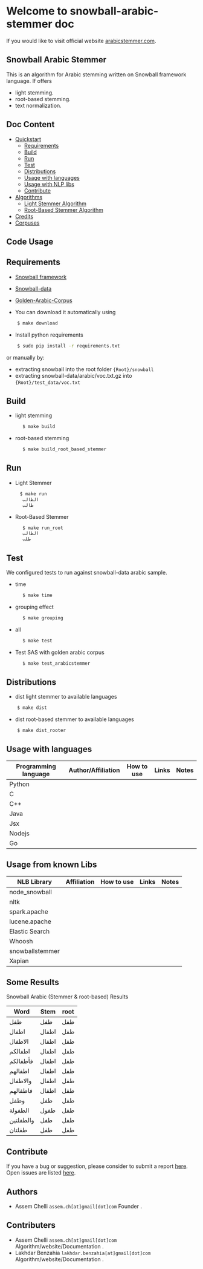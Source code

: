 # Welcome to snowball-arabic-stemmer doc
If you would like to visit official website [arabicstemmer.com](http://arabicstemmer.com).

## Snowball Arabic Stemmer
This is an algorithm for Arabic stemming written on Snowball framework language. If offers
- light stemming.
- root-based stemming.
- text normalization.

## Doc Content
- [Quickstart](/)
    - [Requirements](#requirements)
    - [Build](#build)
    - [Run](#run)
    - [Test](#test)
    - [Distributions](#distributions)
    - [Usage with languages](#usage-with-languages)
    - [Usage with NLP libs](#usage-from-known-libs)
    - [Contribute](#contribute)
- [Algorithms](/algorithms/)
    - [Light Stemmer Algorithm](algorithms/#light-algorithm)
    - [Root-Based Stemmer Algorithm](algorithm/#root-based-algorithm)
- [Credits](credits/)
- [Corpuses](corpuses/)


## Code Usage

## Requirements
- [Snowball framework](https://github.com/snowballstem/snowball)
- [Snowball-data](https://github.com/snowballstem/snowball-data)
- [Golden-Arabic-Corpus](https://github.com/LBenzahia/golden-corpus-arabic/archive/master.zip)

- You can download it automatically using
```sh
    $ make download
```

- Install python requirements
```sh
    $ sudo pip install -r requirements.txt
```
or manually by:

- extracting snowball into the root folder `{Root}/snowball`
- extracting snowball-data/arabic/voc.txt.gz into `{Root}/test_data/voc.txt`

## Build

- light stemming
```sh
      $ make build
```
- root-based stemming
```sh
      $ make build_root_based_stemmer
```

## Run

- Light Stemmer
```sh
  	 $ make run
  	  الطالب
  	  طالب
```
- Root-Based Stemmer
```sh    
      $ make run_root
      الطالب
      طلب
```

## Test
We configured tests to run against snowball-data arabic sample.

- time
```sh
      $ make time
```

- grouping effect
```sh
      $ make grouping
```
- all
```sh
      $ make test
```
- Test SAS with golden arabic corpus
```sh
      $ make test_arabicstemmer
```
## Distributions

- dist light stemmer to available languages
```sh
    $ make dist
```
- dist root-based stemmer to available languages
```sh
    $ make dist_rooter
```
## Usage with languages

Programming language | Author/Affiliation | How to use | Links | Notes
----------- | ------------- | ---------- | ---------- | -----
Python |  |  |  |
C |  |  |  |
C++ |  |  |  |
Java |  |  |  |
Jsx |  |  |  |
Nodejs |  |  |  |
Go|  |  |  |

## Usage from known Libs

NLB Library | Affiliation | How to use | Links | Notes
----------- | ------------- | ---------- | ---------- | -----
node_snowball |  |  |  |
nltk |  | |  |
spark.apache |  |  |  |
lucene.apache |  |  |  |
Elastic Search |  |  |  |
Whoosh |  |  |  |
snowballstemmer|  |  |  |
Xapian|  |  |  |

## Some Results
Snowball Arabic (Stemmer & root-based) Results

Word | Stem | root
------------ | ------------- | ------------
طفل | طفل  | طفل
اطفال | اطفال  | طفل
الاطفال | اطفال  | طفل
اطفالكم | اطفال  | طفل
فأطفالكم | اطفال  | طفل
اطفالهم | اطفال  | طفل
والاطفال | اطفال| طفل
فاطفالهم | اطفال  | طفل
وطفل | طفل  | طفل
الطفولة | طفول  | طفل
  والطفلتين | طفل |طفل
طفلتان | طفل | طفل

## Contribute
If you have a bug or suggestion, please consider to submit a report [here](https://github.com/assem-ch/arabicstemmer/issues/new). Open issues are listed [here](https://github.com/assem-ch/arabicstemmer/issues).

## Authors
* Assem Chelli `assem.ch[at]gmail[dot]com` Founder .

## Contributers
* Assem Chelli `assem.ch[at]gmail[dot]com` Algorithm/website/Documentation .
* Lakhdar Benzahia `lakhdar.benzahia[at]gmail[dot]com` Algorithm/website/Documentation .
